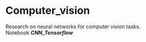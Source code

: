 # Computer_vision
 Research on neural networks for computer vision tasks.\
Notebook ***CNN_Tensorflow***
